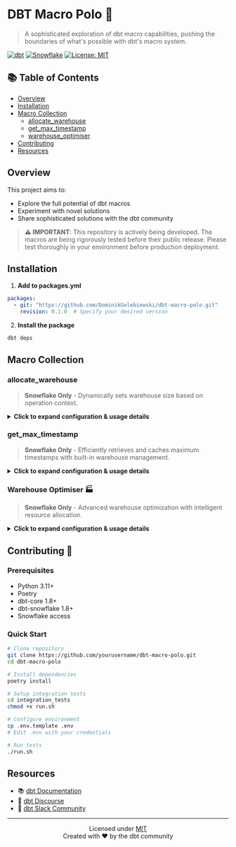 # DBT Macro Polo 🎯

> A sophisticated exploration of dbt macro capabilities, pushing the boundaries of what's possible with dbt's macro system.

[![dbt](https://img.shields.io/badge/dbt-1.8+-FF694B.svg)](https://github.com/dbt-labs/dbt-core)
[![Snowflake](https://img.shields.io/badge/Snowflake-Ready-29B5E8.svg)](https://www.snowflake.com/)
[![License: MIT](https://img.shields.io/badge/License-MIT-yellow.svg)](LICENSE)

## 📚 Table of Contents

- [Overview](#overview)
- [Installation](#installation)
- [Macro Collection](#macro-collection)
  - [allocate_warehouse](#allocate_warehouse)
  - [get_max_timestamp](#get_max_timestamp)
  - [warehouse_optimiser](#warehouse-optimiser-)
- [Contributing](#contributing-)
- [Resources](#resources)

## Overview

This project aims to:
- Explore the full potential of dbt macros
- Experiment with novel solutions
- Share sophisticated solutions with the dbt community

> **⚠️ IMPORTANT**: This repository is actively being developed. The macros are being rigorously tested before their public release. Please test thoroughly in your environment before production deployment.

## Installation

1. **Add to packages.yml**
```yaml
packages:
  - git: "https://github.com/DominikGolebiewski/dbt-macro-polo.git"
    revision: 0.1.0  # Specify your desired version
```

2. **Install the package**
```bash
dbt deps
```

## Macro Collection

### allocate_warehouse

> **Snowflake Only** - Dynamically sets warehouse size based on operation context.

<details>
<summary><b>Click to expand configuration & usage details</b></summary>

#### Configuration
```yaml
vars:
  warehouse_config:
    warehouse_size: ['xs', 's', 'm', 'l', 'xl', '2xl']
    environment:
      prod:
        warehouse_name_prefix: prod_wh
      dev:
        warehouse_name_prefix: dev_wh
```

#### Usage
```sql
{{ config(
    pre_hook=[
        'use warehouse {{ dbt_macro_polo.allocate_warehouse(incremental_size="s", full_refresh_size="xl") }}'
    ]
) }}
```

[View Full Documentation →](docs/allocate_warehouse.md)
</details>

### get_max_timestamp

> **Snowflake Only** - Efficiently retrieves and caches maximum timestamps with built-in warehouse management.

<details>
<summary><b>Click to expand configuration & usage details</b></summary>

#### Configuration
```yaml
vars:
  macro_polo:
    cache: {}  # Required for caching
```

#### Usage
```sql
{% set max_timestamp = dbt_macro_polo.get_max_timestamp(
    timestamp_column='created_at',
    predicate="status = 'active'",
    warehouse_size='m'
) %}
```

[View Full Documentation →](docs/get_max_timestamp.md)
</details>

### Warehouse Optimiser 🏭

> **Snowflake Only** - Advanced warehouse optimization with intelligent resource allocation.

<details>
<summary><b>Click to expand configuration & usage details</b></summary>

#### Key Features
- Dynamic Warehouse Sizing
- Intelligent Monitoring
- Flexible Scheduling
- Performance Tracking

#### Basic Usage
```sql
{{ config(
    pre_hook=[
        '{{ dbt_macro_polo.warehouse_optimiser() }}'
    ]
) }}
```

[View Full Documentation →](docs/warehouse_optimiser.md)
</details>

## Contributing 🤝

### Prerequisites
- Python 3.11+
- Poetry
- dbt-core 1.8+
- dbt-snowflake 1.8+
- Snowflake access

### Quick Start
```bash
# Clone repository
git clone https://github.com/yourusername/dbt-macro-polo.git
cd dbt-macro-polo

# Install dependencies
poetry install

# Setup integration tests
cd integration_tests
chmod +x run.sh

# Configure environment
cp .env.template .env
# Edit .env with your credentials

# Run tests
./run.sh
```

## Resources

- 📚 [dbt Documentation](https://docs.getdbt.com/)
- 💬 [dbt Discourse](https://discourse.getdbt.com/)
- 🤝 [dbt Slack Community](https://community.getdbt.com/)

---

<p align="center">
Licensed under <a href="LICENSE">MIT</a><br>
Created with ❤️ by the dbt community
</p>
